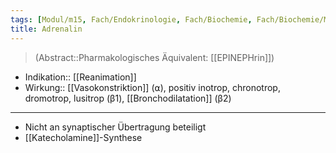 ```yaml
---
tags: [Modul/m15, Fach/Endokrinologie, Fach/Biochemie, Fach/Biochemie/Molekül/Hormon, Fach/Pharmakologie/Medikament/Wirkstoff, ToDo]
title: Adrenalin
---
```

> (Abstract::Pharmakologisches Äquivalent: [[EPINEPHrin]])
- Indikation:: [[Reanimation]]
- Wirkung:: [[Vasokonstriktion]] (⍺), positiv inotrop, chronotrop, dromotrop, lusitrop (β1), [[Bronchodilatation]] (β2)
---
- Nicht an synaptischer Übertragung beteiligt
- [[Katecholamine]]-Synthese
